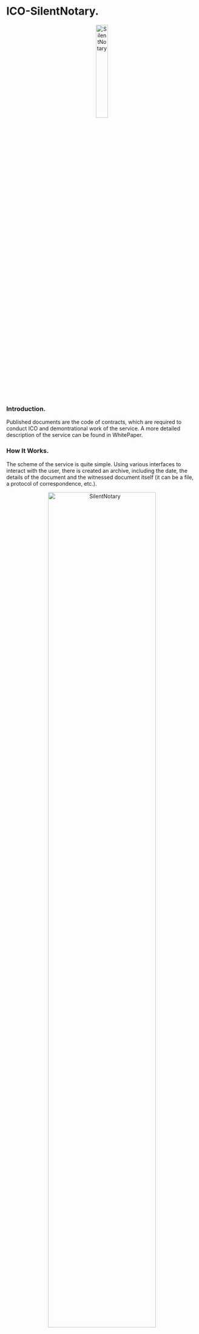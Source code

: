 # ICO-SilentNotary.
<p align="center">
<img src="https://github.com/SilentNotary/ICO-SN/blob/master/logo_SN_png_256%D1%85256.png" width="25%" alt="SilentNotary">
</p>

### Introduction.

Published documents are the code of contracts, which are required  to conduct ICO and demontrational work of the service. A more detailed description of the service can be found in WhitePaper.

### How It Works.

The scheme of the service is quite simple. Using various interfaces to interact with the user, there is created an archive, including the date, the details of the document and the witnessed document itself (it can be a file, a protocol of correspondence, etc.).  
<p align="center">
<img src="https://github.com/SilentNotary/ICO-SN/blob/master/Shema_4.png" width="75%" alt="SilentNotary">
</p>
Next, the hash of this archive is calculated  by the algorithm <a href="https://en.wikipedia.org/wiki/SHA-2" target="_blank">H-256</a> and, through the smart contract, written to the chain of Etherium blocks. The archive itself is saved in the storageThe user receives a Hash (the result of computing the hash function on the user's archive), TxHash (the hash of the transaction in the blockchain Etherium), and a link to the document in his personal account.

### The content of published documents.

SmartContract | Description
| ------------ | ------------- |
|  <a href="https://github.com/SilentNotary/ICO-SN/blob/master/dapp/src/SilentNotaryToken.sol" target="_blank">Token</a>| The SNTR token contract made according to the standard ERC20. Total number of tokens is 1x10^12SNTR. In the contract, there is the possibility of forcing the tokens from the holders at the rate 1М SNTR=0.2ETH. In order to avoid a large number of small transactions, the exchange of SNTRs to ETH occurs when the specified volume of ETH is reached (the parameter will be set after the ICO taking into account the number of holders)|
| Crowdsale|Crowdsale contract, the contract has the following feature: the exchange rate of ETH to SNTR depends on the volume of realized SNTRs, the initial exchange rate is 1M SNTR = 0.01ETH and the final exchange rate is 1M SNTR = 0.2ETH. The total duration of the ICO is not more than 14 days.|
| <a href="https://github.com/SilentNotary/ICO-SN/blob/master/dapp/src/MultiSigWallet.sol" target="_blank">MultiSign</a>| The contract managing wallet to collect ETH, has 4 signatures, two signatures of team members, two signatures of Escrow. The funds can be used during the signing by two team members and one of the Escrows.|
| <a href="https://github.com/SilentNotary/ICO-SN/blob/master/dapp/src/SilentNotary.sol" target="_blank">SilentNotary_demo</a>|This is the main service contract operating in the demonstration mode. The basic service contract targeting the exchange of tokens and / or charging users will be developed and published here after the ICO|

### Discalimer request.

Friends and colleagues, pay an attention to the fact that the published code is at the testing stage. We hope that, including your help, we will be able to eliminate possible defects or bugs that may arise. At this moment, we continue testing this code and, as necessary, will make changes and additions to it. The final version of the code should appear 24 hours before the ICO. We believe that with mutual efforts we will make the product satisfying our common needs. 



